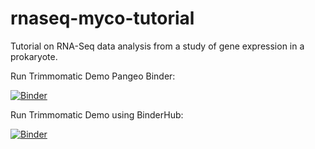 # rnaseq-myco-tutorial
Tutorial on RNA-Seq data analysis from a study of gene expression in a prokaryote.

Run Trimmomatic Demo Pangeo Binder:

[![Binder](https://binder.pangeo.io/badge_logo.svg)](https://binder.pangeo.io/v2/gh/MaineINBRE/rnaseq-myco-tutorial/main?urlpath=trimmomatic.ipynb)

Run Trimmomatic Demo using BinderHub:

[![Binder](http://34.85.253.172/badge_logo.svg)](http://34.85.253.172/v2/gh/MaineINBRE/rnaseq-myco-tutorial/main?urlpath=trimmomatic.ipynb)
